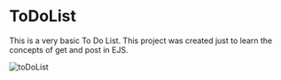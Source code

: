 # ToDoList
This is a very basic To Do List.
This project was created just to learn the concepts of get and post in EJS.


![toDoList](https://github.com/nikkittaa/ToDoList/assets/119802510/e53bc9c7-778f-4578-a08f-5c9f24d827b3)
